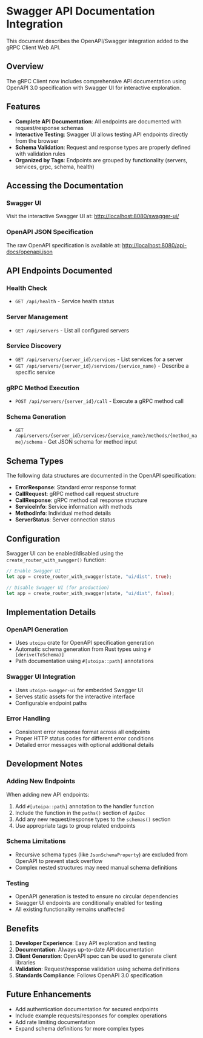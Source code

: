 # Swagger API Documentation Integration

This document describes the OpenAPI/Swagger integration added to the gRPC Client Web API.

## Overview

The gRPC Client now includes comprehensive API documentation using OpenAPI 3.0 specification with Swagger UI for interactive exploration.

## Features

- **Complete API Documentation**: All endpoints are documented with request/response schemas
- **Interactive Testing**: Swagger UI allows testing API endpoints directly from the browser
- **Schema Validation**: Request and response types are properly defined with validation rules
- **Organized by Tags**: Endpoints are grouped by functionality (servers, services, grpc, schema, health)

## Accessing the Documentation

### Swagger UI

Visit the interactive Swagger UI at: <http://localhost:8080/swagger-ui/>

### OpenAPI JSON Specification

The raw OpenAPI specification is available at: <http://localhost:8080/api-docs/openapi.json>

## API Endpoints Documented

### Health Check

- `GET /api/health` - Service health status

### Server Management

- `GET /api/servers` - List all configured servers

### Service Discovery

- `GET /api/servers/{server_id}/services` - List services for a server
- `GET /api/servers/{server_id}/services/{service_name}` - Describe a specific service

### gRPC Method Execution

- `POST /api/servers/{server_id}/call` - Execute a gRPC method call

### Schema Generation

- `GET /api/servers/{server_id}/services/{service_name}/methods/{method_name}/schema` - Get JSON schema for method input

## Schema Types

The following data structures are documented in the OpenAPI specification:

- **ErrorResponse**: Standard error response format
- **CallRequest**: gRPC method call request structure
- **CallResponse**: gRPC method call response structure
- **ServiceInfo**: Service information with methods
- **MethodInfo**: Individual method details
- **ServerStatus**: Server connection status

## Configuration

Swagger UI can be enabled/disabled using the `create_router_with_swagger()` function:

```rust
// Enable Swagger UI
let app = create_router_with_swagger(state, "ui/dist", true);

// Disable Swagger UI (for production)
let app = create_router_with_swagger(state, "ui/dist", false);
```

## Implementation Details

### OpenAPI Generation

- Uses `utoipa` crate for OpenAPI specification generation
- Automatic schema generation from Rust types using `#[derive(ToSchema)]`
- Path documentation using `#[utoipa::path]` annotations

### Swagger UI Integration

- Uses `utoipa-swagger-ui` for embedded Swagger UI
- Serves static assets for the interactive interface
- Configurable endpoint paths

### Error Handling

- Consistent error response format across all endpoints
- Proper HTTP status codes for different error conditions
- Detailed error messages with optional additional details

## Development Notes

### Adding New Endpoints

When adding new API endpoints:

1. Add `#[utoipa::path]` annotation to the handler function
2. Include the function in the `paths()` section of `ApiDoc`
3. Add any new request/response types to the `schemas()` section
4. Use appropriate tags to group related endpoints

### Schema Limitations

- Recursive schema types (like `JsonSchemaProperty`) are excluded from OpenAPI to prevent stack overflow
- Complex nested structures may need manual schema definitions

### Testing

- OpenAPI generation is tested to ensure no circular dependencies
- Swagger UI endpoints are conditionally enabled for testing
- All existing functionality remains unaffected

## Benefits

1. **Developer Experience**: Easy API exploration and testing
2. **Documentation**: Always up-to-date API documentation
3. **Client Generation**: OpenAPI spec can be used to generate client libraries
4. **Validation**: Request/response validation using schema definitions
5. **Standards Compliance**: Follows OpenAPI 3.0 specification

## Future Enhancements

- Add authentication documentation for secured endpoints
- Include example requests/responses for complex operations
- Add rate limiting documentation
- Expand schema definitions for more complex types
